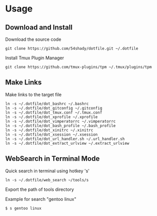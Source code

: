 # Usage

## Download and Install

Download the source code

	git clone https://github.com/54shady/dotfile.git ~/.dotfile

Install Tmux Plugin Manager

	git clone https://github.com/tmux-plugins/tpm ~/.tmux/plugins/tpm

## Make Links

Make links to the target file

	ln -s ~/.dotfile/dot_bashrc ~/.bashrc
	ln -s ~/.dotfile/dot_gitconfig ~/.gitconfig
	ln -s ~/.dotfile/dot_tmux.conf ~/.tmux.conf
	ln -s ~/.dotfile/dot_xprofile ~/.xprofile
	ln -s ~/.dotfile/dot_vimperatorrc ~/.vimperatorrc
	ln -s ~/.dotfile/dot_bash_profile ~/.bash_profile
	ln -s ~/.dotfile/dot_xinitrc ~/.xinitrc
	ln -s ~/.dotfile/dot_xsession ~/.xsession
	ln -s ~/.dotfile/dot_url_handler.sh ~/.url_handler.sh
	ln -s ~/.dotfile/dot_extract_urlview ~/.extract_urlview

## WebSearch in Terminal Mode

Quick search in terminal using hotkey 's'

	ln -s ~/.dotfile/web_search ~/tools/s

Export the path of tools directory

Example for search "gentoo linux"

	$ s gentoo linux
